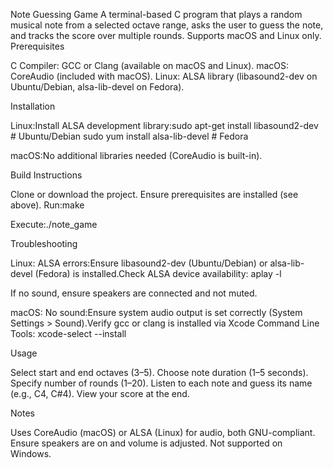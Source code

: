 Note Guessing Game
A terminal-based C program that plays a random musical note from a selected octave range, asks the user to guess the note, and tracks the score over multiple rounds. Supports macOS and Linux only.
Prerequisites

C Compiler: GCC or Clang (available on macOS and Linux).
macOS: CoreAudio (included with macOS).
Linux: ALSA library (libasound2-dev on Ubuntu/Debian, alsa-lib-devel on Fedora).

Installation

Linux:Install ALSA development library:sudo apt-get install libasound2-dev  # Ubuntu/Debian
sudo yum install alsa-lib-devel     # Fedora


macOS:No additional libraries needed (CoreAudio is built-in).

Build Instructions

Clone or download the project.
Ensure prerequisites are installed (see above).
Run:make


Execute:./note_game



Troubleshooting

Linux: ALSA errors:Ensure libasound2-dev (Ubuntu/Debian) or alsa-lib-devel (Fedora) is installed.Check ALSA device availability:
aplay -l

If no sound, ensure speakers are connected and not muted.

macOS: No sound:Ensure system audio output is set correctly (System Settings > Sound).Verify gcc or clang is installed via Xcode Command Line Tools:
xcode-select --install



Usage

Select start and end octaves (3–5).
Choose note duration (1–5 seconds).
Specify number of rounds (1–20).
Listen to each note and guess its name (e.g., C4, C#4).
View your score at the end.

Notes

Uses CoreAudio (macOS) or ALSA (Linux) for audio, both GNU-compliant.
Ensure speakers are on and volume is adjusted.
Not supported on Windows.


